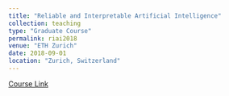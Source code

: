 ```yaml
---
title: "Reliable and Interpretable Artificial Intelligence"
collection: teaching
type: "Graduate Course"
permalink: riai2018
venue: "ETH Zurich"
date: 2018-09-01
location: "Zurich, Switzerland"
---
```

[Course Link](https://www.sri.inf.ethz.ch/teaching/riai2018)
